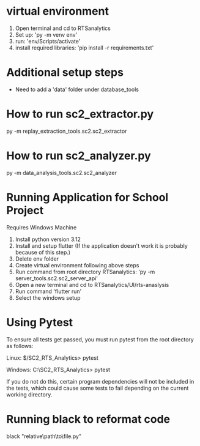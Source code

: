 # virtual environment
1. Open terminal and cd to RTSanalytics
2. Set up: 'py -m venv env'
3. run: 'env/Scripts/activate'
4. install required libraries: 'pip install -r requirements.txt'

# Additional setup steps
- Need to add a 'data' folder under database_tools

# How to run sc2_extractor.py
py -m replay_extraction_tools.sc2.sc2_extractor

# How to run sc2_analyzer.py
py -m data_analysis_tools.sc2.sc2_analyzer

# Running Application for School Project
Requires Windows Machine
1. Install python version 3.12
2. Install and setup flutter (If the application doesn't work it is probably because of this step.)
3. Delete env folder
4. Create virtual environment following above steps
5. Run command from root directory RTSanalytics: 'py -m server_tools.sc2.sc2_server_api'
6. Open a new terminal and cd to RTSanalytics/UI/rts-anaslysis
7. Run command 'flutter run'
8. Select the windows setup


# Using Pytest
To ensure all tests get passed, you must run pytest from the root directory as follows:

Linux:
$/SC2_RTS_Analytics> pytest

Windows:
C:\SC2_RTS_Analytics> pytest

If you do not do this, certain program dependencies will not be included in
the tests, which could cause some tests to fail depending on the current working
directory.

# Running black to reformat code
black "relative\path\to\file.py"